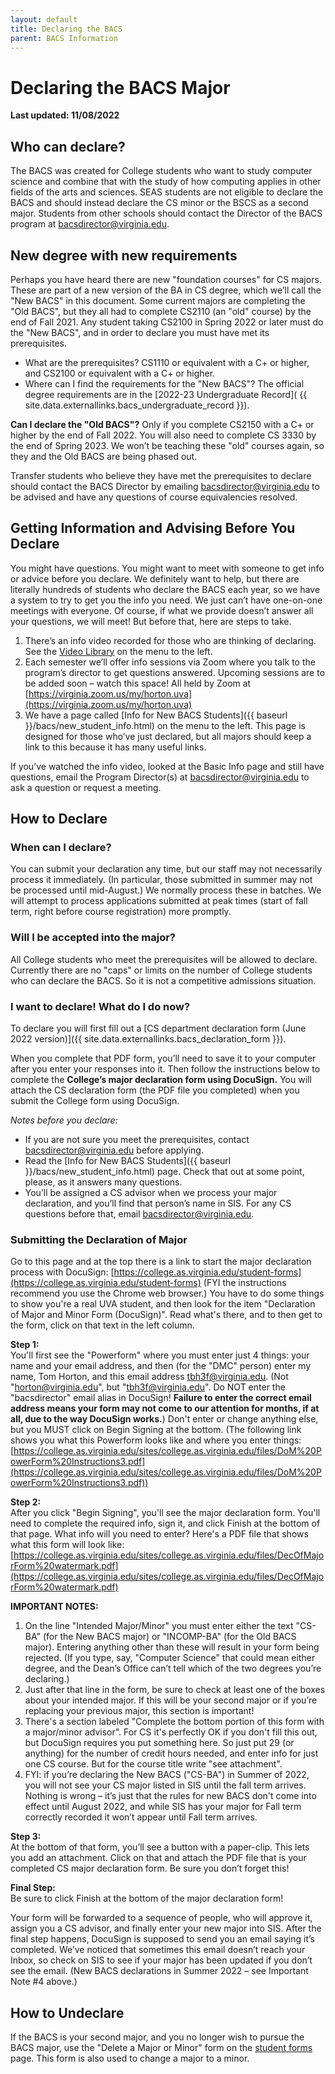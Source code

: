 ```yaml
---
layout: default
title: Declaring the BACS
parent: BACS Information
---
```


# Declaring the BACS Major

__Last updated: 11/08/2022__

## Who can declare? 
The BACS was created for College students who want to study computer science and combine that with the study of how computing applies in other fields of the arts and sciences.  SEAS students are not eligible to declare the BACS and should instead declare the CS minor or the BSCS as a second major. Students from other schools should contact the Director of the BACS program at [bacsdirector@virginia.edu](mailto:bacsdirector@virginia.edu).

## New degree with new requirements     
Perhaps you have heard there are new "foundation courses" for CS majors. These are part of a new version of the BA in CS degree, which we’ll call the "New BACS" in this document. Some current majors are completing the "Old BACS", but they all had to complete CS2110 (an "old" course) by the end of Fall 2021. Any student taking CS2100 in Spring 2022 or later must do the "New BACS", and in order to declare you must have met its prerequisites.

* What are the prerequisites?  CS1110 or equivalent with a C+ or higher, and CS2100 or equivalent with a C+ or higher.
* Where can I find the requirements for the "New BACS"? The official degree requirements are in the [2022-23 Undergraduate Record]( {{ site.data.externallinks.bacs_undergraduate_record }}).  

__Can I declare the "Old BACS"?__  Only if you complete CS2150 with a C+ or higher by the end of Fall 2022. You will also need to complete CS 3330 by the end of Spring 2023. We won’t be teaching these "old" courses again, so they and the Old BACS are being phased out.

Transfer students who believe they have met the prerequisites to declare should contact the BACS Director by emailing [bacsdirector@virginia.edu](mailto:bacsdirector@virginia.edu) to be advised and have any questions of course equivalencies resolved.

## Getting Information and Advising Before You Declare
You might have questions. You might want to meet with someone to get info or advice before you declare. We definitely want to help, but there are literally hundreds of students who declare the BACS each year, so we have a system to try to get you the info you need. We just can’t have one-on-one meetings with everyone. Of course, if what we provide doesn’t answer all your questions, we will meet! But before that, here are steps to take.

1. There’s an info video recorded for those who are thinking of declaring. See the [Video Library]({{baseurl}}/video_library.html) on the menu to the left.
2. Each semester we’ll offer info sessions via Zoom where you talk to the program’s director to get questions answered. Upcoming sessions are to be added soon – watch this space!  All held by Zoom at [https://virginia.zoom.us/my/horton.uva](https://virginia.zoom.us/my/horton.uva)
3. We have a page called [Info for New BACS Students]({{ baseurl }}/bacs/new_student_info.html) on the menu to the left.  This page is designed for those who’ve just declared, but all majors should keep a link to this because it has many useful links.

If you’ve watched the info video, looked at the Basic Info page and still have questions, email the Program Director(s) at [bacsdirector@virginia.edu](mailto:bacsdirector@virginia.edu) to ask a question or request a meeting.

## How to Declare

### When can I declare? 
You can submit your declaration any time, but our staff may not necessarily process it immediately. (In particular, those submitted in summer may not be processed until mid-August.) We normally process these in batches. We will attempt to process applications submitted at peak times (start of fall term, right before course registration) more promptly.

### Will I be accepted into the major? 
All College students who meet the prerequisites will be allowed to declare. Currently there are no "caps" or limits on the number of College students who can declare the BACS. So it is not a competitive admissions situation.

### I want to declare!  What do I do now?
To declare you will first fill out a [CS department declaration form (June 2022 version)]({{ site.data.externallinks.bacs_declaration_form }}).

When you complete that PDF form, you’ll need to save it to your computer after you enter your responses into it.  Then follow the instructions below to complete the __College’s major declaration form using DocuSign.__ You will attach the CS declaration form (the PDF file you completed) when you submit the College form using DocuSign.

_Notes before you declare:_

* If you are not sure you meet the prerequisites, contact [bacsdirector@virginia.edu](mailto:bacsdirector@virginia.edu) before applying.
* Read the [Info for New BACS Students]({{ baseurl }}/bacs/new_student_info.html) page. Check that out at some point, please, as it answers many questions.
* You’ll be assigned a CS advisor when we process your major declaration, and you’ll find that person’s name in SIS. For any CS questions before that, email [bacsdirector@virginia.edu](mailto:bacsdirector@virginia.edu). 


### Submitting the Declaration of Major

Go to this page and at the top there is a link to start the major declaration process with DocuSign:   [https://college.as.virginia.edu/student-forms](https://college.as.virginia.edu/student-forms)
(FYI the instructions recommend you use the Chrome web browser.)
You have to do some things to show you're a real UVA student, and then look for the item "Declaration of Major and Minor Form (DocuSign)".  Read what's there, and to then get to the form, click on that text in the left column.
 
__Step 1:__     
You'll first see the "Powerform" where you must enter just 4 things:  your name and your email address, and then (for the "DMC" person) enter my name, Tom Horton, and this email address tbh3f@virginia.edu. (Not "horton@virginia.edu", but "tbh3f@virginia.edu". Do NOT enter the "bacsdirector" email alias in DocuSign! __Failure to enter the correct email address means your form may not come to our attention for months, if at all, due to the way DocuSign works.__)
Don't enter or change anything else, but you MUST click on Begin Signing at the bottom.
(The following link shows you what this Powerform looks like and where you enter things:
[https://college.as.virginia.edu/sites/college.as.virginia.edu/files/DoM%20PowerForm%20Instructions3.pdf](https://college.as.virginia.edu/sites/college.as.virginia.edu/files/DoM%20PowerForm%20Instructions3.pdf))
 
__Step 2:__      
After you click "Begin Signing", you'll see the major declaration form. You'll need to complete the required info, sign it, and click Finish at the bottom of that page.
What info will you need to enter?  Here's a PDF file that shows what this form will look like:
[https://college.as.virginia.edu/sites/college.as.virginia.edu/files/DecOfMajorForm%20watermark.pdf](https://college.as.virginia.edu/sites/college.as.virginia.edu/files/DecOfMajorForm%20watermark.pdf)
 
__IMPORTANT NOTES:__       

1. On the line "Intended Major/Minor" you must enter either the text "CS-BA" (for the New BACS major) or "INCOMP-BA" (for the Old BACS major). Entering anything other than these will result in your form being rejected. (If you type, say, "Computer Science" that could mean either degree, and the Dean’s Office can’t tell which of the two degrees you’re declaring.)
2. Just after that line in the form, be sure to check at least one of the boxes about your intended major.  If this will be your second major or if you’re replacing your previous major, this section is important!
3. There's a section labeled "Complete the bottom portion of this form with a major/minor advisor". For CS it's perfectly OK if you don't fill this out, but DocuSign requires you put something here. So just put 29 (or anything) for the number of credit hours needed, and enter info for just one CS course.  But for the course title write "see attachment".
4. FYI: if you’re declaring the New BACS ("CS-BA") in Summer of 2022, you will not see your CS major listed in SIS until the fall term arrives. Nothing is wrong – it’s just that the rules for new BACS don't come into effect until August 2022, and while SIS has your major for Fall term correctly recorded it won’t appear until Fall term arrives.

__Step 3:__     
At the bottom of that form, you’ll see a button with a paper-clip. This lets you add an attachment. Click on that and attach the PDF file that is your completed CS major declaration form. Be sure you don’t forget this!
 
__Final Step:__    
Be sure to click Finish at the bottom of the major declaration form!

Your form will be forwarded to a sequence of people, who will approve it, assign you a CS advisor, and finally enter your new major into SIS. After the final step happens, DocuSign is supposed to send you an email saying it’s completed. We’ve noticed that sometimes this email doesn’t reach your Inbox, so check on SIS to see if your major has been updated if you don’t see the email. (New BACS declarations in Summer 2022 – see Important Note #4 above.)


## How to Undeclare

If the BACS is your second major, and you no longer wish to pursue the BACS major, use the "Delete a Major or Minor" form on the [student forms](https://college.as.virginia.edu/student-forms) page.  This form is also used to change a major to a minor. 

